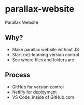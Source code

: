 # parallax-website
Parallax Website

## Why?
* Make parallax website without JS
* Start (re)-learning version control
* See where files and folders are

## Process
* GitHub for version control
* Netlify for deployment
* VS Code, inside of GitHub.com
